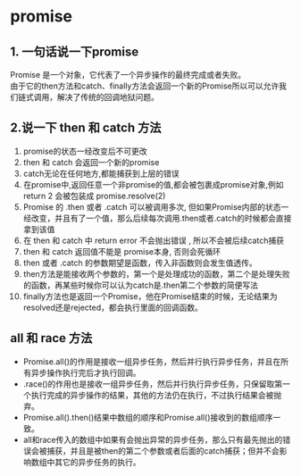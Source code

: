 # promise

## 1. 一句话说一下promise
Promise 是一个对象，它代表了一个异步操作的最终完成或者失败。  
由于它的then方法和catch、finally方法会返回一个新的Promise所以可以允许我们链式调用，解决了传统的回调地狱问题。


## 2.说一下 then 和 catch 方法
1. promise的状态一经改变后不可更改
2. then 和 catch 会返回一个新的promise
3. catch无论在任何地方,都能捕获到上层的错误
4. 在promise中,返回任意一个非promise的值,都会被包裹成promise对象,例如return 2 会被包装成 promise.resolve(2)
5. Promise 的 .then 或者 .catch 可以被调用多次, 但如果Promise内部的状态一经改变，并且有了一个值，那么后续每次调用.then或者.catch的时候都会直接拿到该值
6. 在 then 和 catch 中 return error 不会抛出错误 , 所以不会被后续catch捕获
7. then 和 catch 返回值不能是 promise本身, 否则会死循环
8. then 或者 .catch 的参数期望是函数，传入非函数则会发生值透传。
9. then方法是能接收两个参数的，第一个是处理成功的函数，第二个是处理失败的函数，再某些时候你可以认为catch是.then第二个参数的简便写法
10. finally方法也是返回一个Promise，他在Promise结束的时候，无论结果为resolved还是rejected，都会执行里面的回调函数。


## all 和 race 方法
- Promise.all()的作用是接收一组异步任务，然后并行执行异步任务，并且在所有异步操作执行完后才执行回调。
- .race()的作用也是接收一组异步任务，然后并行执行异步任务，只保留取第一个执行完成的异步操作的结果，其他的方法仍在执行，不过执行结果会被抛弃。
- Promise.all().then()结果中数组的顺序和Promise.all()接收到的数组顺序一致。
- all和race传入的数组中如果有会抛出异常的异步任务，那么只有最先抛出的错误会被捕获，并且是被then的第二个参数或者后面的catch捕获；但并不会影响数组中其它的异步任务的执行。


